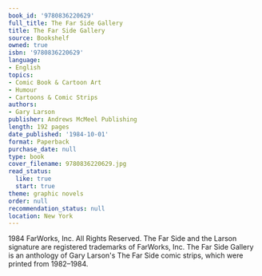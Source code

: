 ```yaml
---
book_id: '9780836220629'
full_title: The Far Side Gallery
title: The Far Side Gallery
source: Bookshelf
owned: true
isbn: '9780836220629'
language:
- English
topics:
- Comic Book & Cartoon Art
- Humour
- Cartoons & Comic Strips
authors:
- Gary Larson
publisher: Andrews McMeel Publishing
length: 192 pages
date_published: '1984-10-01'
format: Paperback
purchase_date: null
type: book
cover_filename: 9780836220629.jpg
read_status:
  like: true
  start: true
theme: graphic novels
order: null
recommendation_status: null
location: New York
---
```

1984 FarWorks, Inc. All Rights Reserved.
The Far Side and the Larson signature are registered trademarks of FarWorks, Inc.
The Far Side Gallery is an anthology of Gary Larson's The Far Side comic strips, which were printed from 1982–1984.

